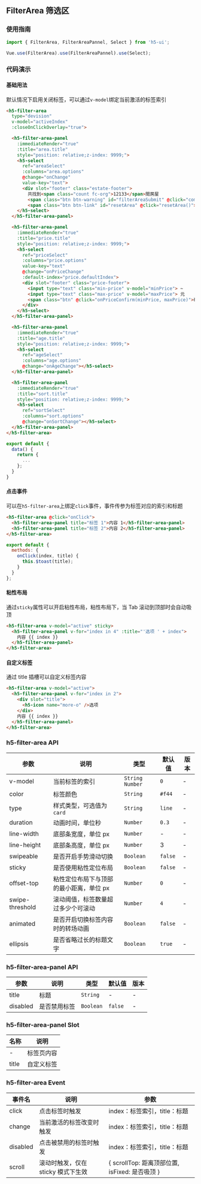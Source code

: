 ## FilterArea 筛选区

### 使用指南
``` javascript
import { FilterArea, FilterAreaPannel, Select } from 'h5-ui';

Vue.use(FilterArea).use(FilterAreaPannel).use(Select);
```

### 代码演示

#### 基础用法

默认情况下启用关闭标签，可以通过`v-model`绑定当前激活的标签索引

```html
<h5-filter-area 
  type="devision" 
  v-model="activeIndex" 
  :closeOnClickOverlay="true">

  <h5-filter-area-panel 
    :immediateRender="true" 
    :title="area.title" 
    style="position: relative;z-index: 9999;">
    <h5-select 
      ref="areaSelect" 
      :columns="area.options" 
      @change="onChange" 
      value-key="text">
      <div slot="footer" class="estate-footer">
        共找到<span class="count fc-org">12133</span>間房屋 
        <span class="btn btn-warning" id="filterAreaSubmit" @click="complete()">完成</span>
        <span class="btn btn-link" id="resetArea" @click="resetArea()">重置</span></div>
    </h5-select>
  </h5-filter-area-panel>

  <h5-filter-area-panel 
    :immediateRender="true" 
    :title="price.title" 
    style="position: relative;z-index: 9999;">
    <h5-select 
      ref="priceSelect" 
      :columns="price.options" 
      value-key="text" 
      @change="onPriceChange" 
      :default-index="price.defaultIndex">
      <div slot="footer" class="price-footer">
        <input type="text" class="min-price" v-model="minPrice"> ~
        <input type="text" class="max-price" v-model="maxPrice"> 元
        <span class="btn" @click="onPriceConfirm(minPrice, maxPrice)">确定</span>
      </div>
    </h5-select>
  </h5-filter-area-panel>

  <h5-filter-area-panel 
    :immediateRender="true" 
    :title="age.title" 
    style="position: relative;z-index: 9999;">
    <h5-select 
      ref="ageSelect" 
      :columns="age.options" 
      @change="onAgeChange"></h5-select>
  </h5-filter-area-panel>

  <h5-filter-area-panel 
    :immediateRender="true" 
    :title="sort.title" 
    style="position: relative;z-index: 9999;">
    <h5-select 
      ref="sortSelect" 
      :columns="sort.options" 
      @change="onSortChange"></h5-select>
  </h5-filter-area-panel>
</h5-filter-area>
```

```js
export default {
  data() {
    return {
      ...
    };
  }
}
```

#### 点击事件

可以在`h5-filter-area`上绑定`click`事件，事件传参为标签对应的索引和标题

```html
<h5-filter-area @click="onClick">
  <h5-filter-area-panel title="标签 1">内容 1</h5-filter-area-panel>
  <h5-filter-area-panel title="标签 2">内容 2</h5-filter-area-panel>
</h5-filter-area>
```

```javascript
export default {
  methods: {
    onClick(index, title) {
      this.$toast(title);
    }
  }
};
```

#### 粘性布局

通过`sticky`属性可以开启粘性布局，粘性布局下，当 Tab 滚动到顶部时会自动吸顶

```html
<h5-filter-area v-model="active" sticky>
  <h5-filter-area-panel v-for="index in 4" :title="'选项 ' + index">
    内容 {{ index }}
  </h5-filter-area-panel>
</h5-filter-area>
```

#### 自定义标签

通过 title 插槽可以自定义标签内容

```html
<h5-filter-area v-model="active">
  <h5-filter-area-panel v-for="index in 2">
    <div slot="title">
      <h5-icon name="more-o" />选项
    </div>
    内容 {{ index }}
  </h5-filter-area-panel>
</h5-filter-area>
```

### h5-filter-area API

| 参数 | 说明 | 类型 | 默认值 | 版本 |
|------|------|------|------|------|
| v-model | 当前标签的索引 | `String` `Number` | `0` | - |
| color | 标签颜色 | `String` | `#f44` | - |
| type | 样式类型，可选值为`card` | `String` | `line` | - |
| duration | 动画时间，单位秒 | `Number` | `0.3` | - |
| line-width | 底部条宽度，单位 px | `Number` | - | - |
| line-height | 底部条高度，单位 px | `Number` | 3 | - |
| swipeable | 是否开启手势滑动切换 | `Boolean` | `false` | - |
| sticky | 是否使用粘性定位布局 | `Boolean` | `false` | - |
| offset-top | 粘性定位布局下与顶部的最小距离，单位 px | `Number` | `0` | - |
| swipe-threshold | 滚动阈值，标签数量超过多少个可滚动 | `Number` | `4` | - |
| animated | 是否开启切换标签内容时的转场动画 | `Boolean` | `false` | - |
| ellipsis | 是否省略过长的标题文字 | `Boolean` | `true` | - |

### h5-filter-area-panel API

| 参数 | 说明 | 类型 | 默认值 | 版本 |
|------|------|------|------|------|
| title | 标题 | `String` | - | - |
| disabled | 是否禁用标签 | `Boolean` | `false` | - |

### h5-filter-area-panel Slot

| 名称 | 说明 |
|------|------|
| - | 标签页内容 |
| title | 自定义标签 |

### h5-filter-area Event

| 事件名 | 说明 | 参数 |
|------|------|------|
| click | 点击标签时触发 | index：标签索引，title：标题 |
| change | 当前激活的标签改变时触发 | index：标签索引，title：标题 |
| disabled | 点击被禁用的标签时触发 | index：标签索引，title：标题 |
| scroll | 滚动时触发，仅在 sticky 模式下生效 | { scrollTop: 距离顶部位置, isFixed: 是否吸顶 } |
